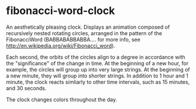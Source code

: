 fibonacci-word-clock
====================
An aesthetically pleasing clock. Displays an animation composed of recursively nested rotating circles, arranged 
in the pattern of the FibonacciWord (BABBABABBABBA.... for more info, see http://en.wikipedia.org/wiki/Fibonacci_word).

Each second, the orbits of the circles align to a degree in accordance with the "significance" of the change in time. At the beginning of a new hour, for example, the circles will group up into very large strings. At the beginning of a new minute, they will group into shorter strings. In addition to 1 hour and 1 minute, the clock reacts simliarly to other time intervals, such as 15 minutes, and 30 seconds.

The clock changes colors throughout the day.
